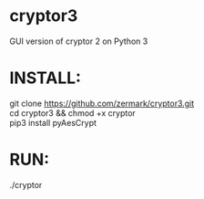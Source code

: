 # cryptor3
GUI version of cryptor 2 on Python 3                       
# INSTALL:                                
git clone https://github.com/zermark/cryptor3.git                                                
cd cryptor3 && chmod +x cryptor                       
pip3 install pyAesCrypt                                    
# RUN:                             
./cryptor
